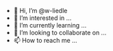 - 👋 Hi, I’m @w-liedle
- 👀 I’m interested in ...
- 🌱 I’m currently learning ...
- 💞️ I’m looking to collaborate on ...
- 📫 How to reach me ...

<!---
w-liedle/w-liedle is a ✨ special ✨ repository because its `README.md` (this file) appears on your GitHub profile.
You can click the Preview link to take a look at your changes.
--->
